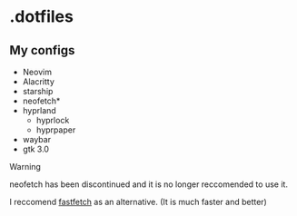 # .dotfiles
## My configs
- Neovim
- Alacritty
- starship
- neofetch*
- hyprland
    - hyprlock
    - hyprpaper
- waybar
- gtk 3.0

> [!WARNING]
> neofetch has been discontinued and it is no longer reccomended to use it.
> 
> I reccomend [fastfetch](https://github.com/fastfetch-cli/fastfetch) as an alternative. (It is much faster and better)
